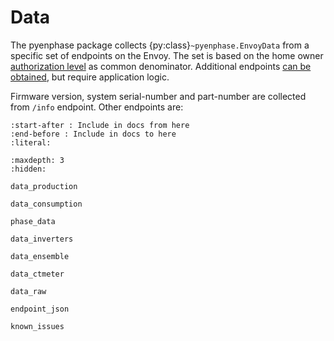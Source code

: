 # Data

The pyenphase package collects {py:class}`~pyenphase.EnvoyData` from a specific set of endpoints on the Envoy. The set is based on the home owner [authorization level](./usage_authentication.md#authorization-levels) as common denominator. Additional endpoints [can be obtained](./requests.md#requests), but require application logic.

Firmware version, system serial-number and part-number are collected from `/info` endpoint. Other endpoints are:

```{include} ../src/pyenphase/const.py
:start-after : Include in docs from here
:end-before : Include in docs to here
:literal:
```

```{toctree}
:maxdepth: 3
:hidden:

data_production

data_consumption

phase_data

data_inverters

data_ensemble

data_ctmeter

data_raw

endpoint_json

known_issues

```
